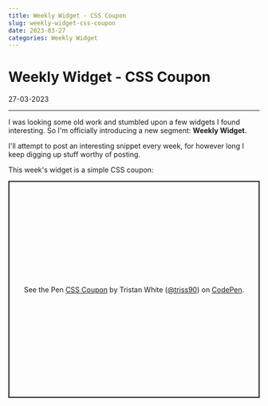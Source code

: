 ```yaml
---
title: Weekly Widget - CSS Coupon
slug: weekly-widget-css-coupon
date: 2023-03-27
categories: Weekly Widget
---
```


# Weekly Widget - CSS Coupon

<p class='timestamp'><time datetime='27-03-2023'>27-03-2023</time></p>
<hr>

I was looking some old work and stumbled upon a few widgets I found interesting. 
So I'm officially introducing a new segment: **Weekly Widget**. 

I'll attempt to post an interesting snippet every week, for however long I keep digging up stuff worthy of posting.

This week's widget is a simple CSS coupon:

<p class="codepen" data-height="436.04296875" data-default-tab="result" data-slug-hash="jONKXZY" data-user="triss90" style="height: 436.04296875px; box-sizing: border-box; display: flex; align-items: center; justify-content: center; border: 2px solid; margin: 1em 0; padding: 1em;">
  <span>See the Pen <a href="https://codepen.io/triss90/pen/jONKXZY">
  CSS Coupon</a> by Tristan  White (<a href="https://codepen.io/triss90">@triss90</a>)
  on <a href="https://codepen.io">CodePen</a>.</span>
</p>
<script async src="https://cpwebassets.codepen.io/assets/embed/ei.js"></script>